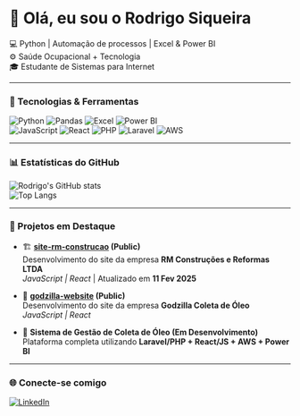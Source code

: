 # 👋 Olá, eu sou o Rodrigo Siqueira  

💻 Python | Automação de processos | Excel & Power BI  
⚙️ Saúde Ocupacional + Tecnologia  
🎓 Estudante de Sistemas para Internet  

---

### 🚀 Tecnologias & Ferramentas
![Python](https://img.shields.io/badge/Python-3776AB?style=for-the-badge&logo=python&logoColor=white)
![Pandas](https://img.shields.io/badge/Pandas-150458?style=for-the-badge&logo=pandas&logoColor=white)
![Excel](https://img.shields.io/badge/Excel-217346?style=for-the-badge&logo=microsoftexcel&logoColor=white)
![Power BI](https://img.shields.io/badge/Power%20BI-F2C811?style=for-the-badge&logo=powerbi&logoColor=black)  
![JavaScript](https://img.shields.io/badge/JavaScript-F7DF1E?style=for-the-badge&logo=javascript&logoColor=black)
![React](https://img.shields.io/badge/React-20232A?style=for-the-badge&logo=react&logoColor=61DAFB)
![PHP](https://img.shields.io/badge/PHP-777BB4?style=for-the-badge&logo=php&logoColor=white)
![Laravel](https://img.shields.io/badge/Laravel-FF2D20?style=for-the-badge&logo=laravel&logoColor=white)
![AWS](https://img.shields.io/badge/AWS-232F3E?style=for-the-badge&logo=amazonaws&logoColor=white)

---

### 📊 Estatísticas do GitHub
![Rodrigo's GitHub stats](https://github-readme-stats.vercel.app/api?username=rhsiqueira&show_icons=true&theme=dracula)  
![Top Langs](https://github-readme-stats.vercel.app/api/top-langs/?username=rhsiqueira&layout=compact&theme=dracula)

---

### 📌 Projetos em Destaque

- 🏗️ **[site-rm-construcao](https://github.com/rhsiqueira/site-rm-construcao) (Public)**  
  Desenvolvimento do site da empresa **RM Construções e Reformas LTDA**  
  *JavaScript | React* | Atualizado em **11 Fev 2025**

- 🌱 **[godzilla-website](https://github.com/rhsiqueira/godzilla-website) (Public)**  
  Desenvolvimento do site da empresa **Godzilla Coleta de Óleo**  
  *JavaScript | React*

- 🚀 **Sistema de Gestão de Coleta de Óleo (Em Desenvolvimento)**  
  Plataforma completa utilizando **Laravel/PHP + React/JS + AWS + Power BI**

---

### 🌐 Conecte-se comigo
[![LinkedIn](https://img.shields.io/badge/LinkedIn-0077B5?style=for-the-badge&logo=linkedin&logoColor=white)](https://www.linkedin.com/in/rodrigo-holanda-6402b9280)
